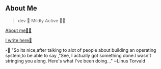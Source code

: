 ## About Me
>  dev 📝
Mildly Active 🏃‍♂️


<a href="https://dev.what-the-bug.tk">About me🦸🏾</a>

<a href="https://what-the-bug.tk">I write here🚀</a>

-🐼 "So its nice,after talking to alot of people about building  an operating system,to be able to say ,"See, I actually got something done.I wasn't stringing you along. Here's what I've been doing..." ~Linus Torvald


<!---
davdtheemonk/davdtheemonk is a ✨ special ✨ repository because its `README.md` (this file) appears on your GitHub profile.
You can click the Preview link to take a look at your changes.
--->
